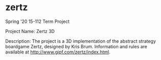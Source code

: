 # zertz

Spring '20 15-112 Term Project

Project Name: Zertz 3D

Description:
The project is a 3D implementation of the abstract strategy boardgame Zertz, designed by Kris Brum. Information and rules are available at http://www.gipf.com/zertz/index.html.
